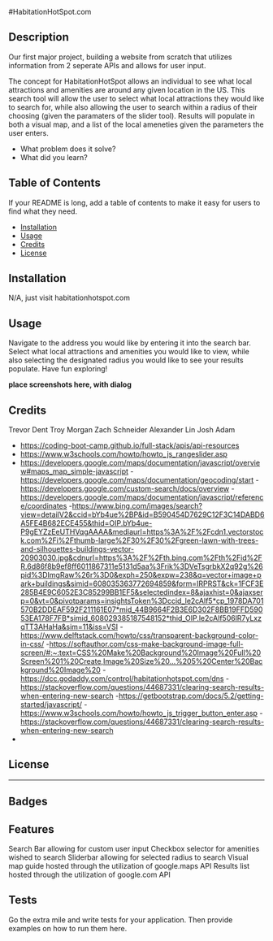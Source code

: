 #HabitationHotSpot.com 

## Description

Our first major project, building a website from scratch that utilizes information from 2 seperate APIs and allows for user input. 

The concept for HabitationHotSpot allows an individual to see what local attractions and amenities are around any given location in the US. This search tool will allow the user to select what local attractions they would like to search for, while also allowing the user to search within a radius of their choosing (given the paramaters of the slider tool). Results will populate in both a visual map, and a list of the local ameneties given the parameters the user enters.

- What problem does it solve?
- What did you learn?

## Table of Contents 

If your README is long, add a table of contents to make it easy for users to find what they need.

- [Installation](#installation)
- [Usage](#usage)
- [Credits](#credits)
- [License](#license)

## Installation

N/A, just visit habitationhotspot.com 

## Usage

Navigate to the address you would like by entering it into the search bar. Select what local attractions and amenities you would like to view, while also selecting the designated radius you would like to see your results populate. Have fun exploring! 

**place screenshots here, with dialog**

## Credits

Trevor Dent
Troy Morgan
Zach Schneider 
Alexander Lin
Josh Adam


- https://coding-boot-camp.github.io/full-stack/apis/api-resources
- https://www.w3schools.com/howto/howto_js_rangeslider.asp
- https://developers.google.com/maps/documentation/javascript/overview#maps_map_simple-javascript
-https://developers.google.com/maps/documentation/geocoding/start
-https://developers.google.com/custom-search/docs/overview
-https://developers.google.com/maps/documentation/javascript/reference/coordinates
-https://www.bing.com/images/search?view=detailV2&ccid=bYb4ue%2BP&id=B590454D7629C12F3C14DABD6A5FE4B682ECE455&thid=OIP.bYb4ue-P9gEYZzEeUTHVqgAAAA&mediaurl=https%3A%2F%2Fcdn1.vectorstock.com%2Fi%2Fthumb-large%2F30%2F30%2Fgreen-lawn-with-trees-and-silhouettes-buildings-vector-20903030.jpg&cdnurl=https%3A%2F%2Fth.bing.com%2Fth%2Fid%2FR.6d86f8b9ef8ff6011867311e5131d5aa%3Frik%3DVeTsgrbkX2q92g%26pid%3DImgRaw%26r%3D0&exph=250&expw=238&q=vector+image+park+buildings&simid=608035363772694859&form=IRPRST&ck=1FCF3E285B4E9C6052E3C85299BB1EF5&selectedindex=8&ajaxhist=0&ajaxserp=0&vt=0&pivotparams=insightsToken%3Dccid_le2cAlf5*cp_1978DA701570B2DDEAF592F211161E07*mid_44B9664F2B3E6D302F8BB19FFD59053EA178F7FB*simid_608029385187548152*thid_OIP.le2cAlf506lR7yLxzqTT3AHaHa&sim=11&iss=VSI
-https://www.delftstack.com/howto/css/transparent-background-color-in-css/
-https://softauthor.com/css-make-background-image-full-screen/#:~:text=CSS%20Make%20Background%20Image%20Full%20Screen%201%20Create,Image%20Size%20...%205%20Center%20Background%20Image%20
-https://dcc.godaddy.com/control/habitationhotspot.com/dns
-https://stackoverflow.com/questions/44687331/clearing-search-results-when-entering-new-search
-https://getbootstrap.com/docs/5.2/getting-started/javascript/
-https://www.w3schools.com/howto/howto_js_trigger_button_enter.asp
-https://stackoverflow.com/questions/44687331/clearing-search-results-when-entering-new-search
-


## License



---


## Badges


## Features

Search Bar allowing for custom user input
Checkbox selector for amenities wished to search
Sliderbar allowing for selected radius to search
Visual map guide hosted through the utilization of google.maps API
Results list hosted through the utilization of google.com API


## Tests

Go the extra mile and write tests for your application. Then provide examples on how to run them here.

